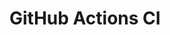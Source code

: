 # GitHub Actions CI






























































































































































































































































































































































































































































































































































































































































































































































































































































































































































































































































































































































































































































